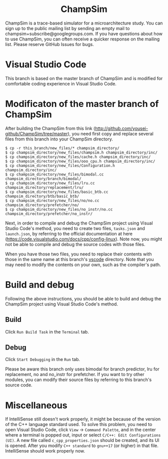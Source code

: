 <p align="center">
  <h1 align="center"> ChampSim </h1>
  <p> ChampSim is a trace-based simulator for a microarchitecture study. You can sign up to the public mailing list by sending an empty mail to champsim+subscribe@googlegroups.com. If you have questions about how to use ChampSim, you can often receive a quicker response on the mailing list. Please reserve GitHub Issues for bugs. <p>
</p>

# Visual Studio Code
This branch is based on the master branch of ChampSim and is modified for comfortable coding experience in Visual Studio Code.

# Modificaton of the master branch of ChampSim

After building the ChampSim from this link (http://github.com/yousei-github/ChampSim/tree/master), you need first copy and replace several files from this branch into your ChampSim directory.
```
$ cp -r this_branch/new_files/* champsim_directory/
$ cp champsim_directory/new_files/champsim.h champsim_directory/inc/
$ cp champsim_directory/new_files/cache.h champsim_directory/inc/
$ cp champsim_directory/new_files/ooo_cpu.h champsim_directory/inc/
$ cp champsim_directory/new_files/Configuration.h champsim_directory/inc/
$ cp champsim_directory/new_files/bimodal.cc champsim_directory/branch/bimodal/
$ cp champsim_directory/new_files/lru.cc champsim_directory/replacement/lru/
$ cp champsim_directory/new_files/basic_btb.cc champsim_directory/btb/basic_btb/
$ cp champsim_directory/new_files/no/no.cc champsim_directory/prefetcher/no/
$ cp champsim_directory/new_files/no_instr/no.cc champsim_directory/prefetcher/no_instr/
```

Next, in order to compile and debug the ChampSim project using Visual Studio Code's method, you need to create two files, `tasks.json` and `launch.json`, by referring to the official documentation at here (https://code.visualstudio.com/docs/cpp/config-linux). Note now, you might not be able to compile and debug the source codes with those files.

When you have those two files, you need to replace their contents with those in the same name at this branch's [vscode](https://github.com/yousei-github/ChampSim/tree/visual_studio_code/vscode) directory. Note that you may need to modify the contents on your own, such as the compiler's path.

# Build and debug

Following the above instructions, you should be able to build and debug the ChampSim project using Visual Studio Code's method.

## Build
Click `Run Build Task` in the `Terminal` tab.

## Debug
Click `Start Debugging` in the `Run` tab.

Please be aware this branch only uses bimodal for branch predictor, lru for replacement, no and no_instr for prefetcher. If you want to try other modules, you can modify their source files by referring to this branch's source code. 

# Miscellaneous

If IntelliSense still doesn't work properly, it might be because of the version of the C++ language standard used. To solve this problem, you need to open Visual Studio Code, click `View` -> `Command Palette`, and in the center where a terminal is popped out, input or select `C/C++: Edit Configurations (UI)`. A new file called `c_cpp_properties.json` should be created, and its UI is opened. After you modify `C++ standard` to `gnu++17` (or higher) in that file. IntelliSense should work properly now.
